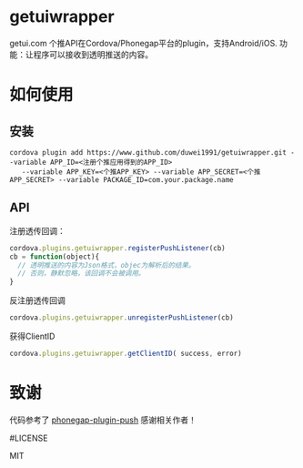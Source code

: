 # getuiwrapper

getui.com 个推API在Cordova/Phonegap平台的plugin，支持Android/iOS. 功能：让程序可以接收到透明推送的内容。

# 如何使用

## 安装

```shell
cordova plugin add https://www.github.com/duwei1991/getuiwrapper.git --variable APP_ID=<注册个推应用得到的APP_ID> 
   --variable APP_KEY=<个推APP_KEY> --variable APP_SECRET=<个推APP_SECRET> --variable PACKAGE_ID=com.your.package.name
```
## API

注册透传回调：


```javascript
cordova.plugins.getuiwrapper.registerPushListener(cb)
cb = function(object){
  // 透明推送的内容为Json格式，objec为解析后的结果。
  // 否则，静默忽略，该回调不会被调用。
}
```

反注册透传回调

```javascript
cordova.plugins.getuiwrapper.unregisterPushListener(cb)
```

获得ClientID

```javascript
cordova.plugins.getuiwrapper.getClientID( success, error)
```
# 致谢

代码参考了 [phonegap-plugin-push](https://github.com/phonegap/phonegap-plugin-push/) 感谢相关作者！

#LICENSE

MIT
